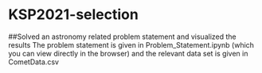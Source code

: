 # KSP2021-selection
##Solved an astronomy related problem statement and visualized the results
The problem statement is given in Problem_Statement.ipynb (which you can view directly in the browser) and the relevant data set is given in CometData.csv
